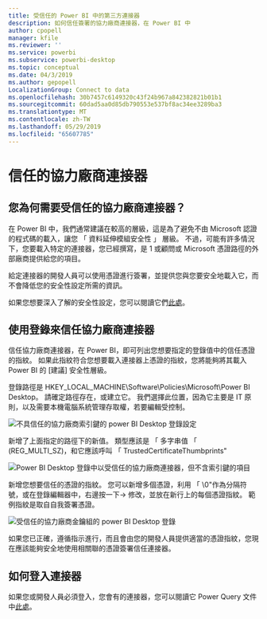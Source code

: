 ```yaml
---
title: 受信任的 Power BI 中的第三方連接器
description: 如何信任簽署的協力廠商連接器，在 Power BI 中
author: cpopell
manager: kfile
ms.reviewer: ''
ms.service: powerbi
ms.subservice: powerbi-desktop
ms.topic: conceptual
ms.date: 04/3/2019
ms.author: gepopell
LocalizationGroup: Connect to data
ms.openlocfilehash: 30b7457c6149320c43f24b967a842382821b01b1
ms.sourcegitcommit: 60dad5aa0d85db790553e537bf8ac34ee3289ba3
ms.translationtype: MT
ms.contentlocale: zh-TW
ms.lasthandoff: 05/29/2019
ms.locfileid: "65607785"
---
```

# <a name="trusting-third-party-connectors"></a>信任的協力廠商連接器

## <a name="why-do-you-need-trusted-third-party-connectors"></a>您為何需要受信任的協力廠商連接器？

在 Power BI 中，我們通常建議在較高的層級，這是為了避免不由 Microsoft 認證的程式碼的載入，讓您 「 資料延伸模組安全性 」 層級。 不過，可能有許多情況下，您要載入特定的連接器，您已經撰寫，是 1 或顧問或 Microsoft 憑證路徑的外部廠商提供給您的項目。

給定連接器的開發人員可以使用憑證進行簽署，並提供您與您要安全地載入它，而不會降低您的安全性設定所需的資訊。

如果您想要深入了解的安全性設定，您可以閱讀它們[此處](https://docs.microsoft.com/power-bi/desktop-connector-extensibility)。

## <a name="using-the-registry-to-trust-third-party-connectors"></a>使用登錄來信任協力廠商連接器

信任協力廠商連接器，在 Power BI，即可列出您想要指定的登錄值中的信任憑證的指紋。 如果此指紋符合您想要載入連接器上憑證的指紋，您將能夠將其載入 Power BI 的 [建議] 安全性層級。 

登錄路徑是 HKEY_LOCAL_MACHINE\Software\Policies\Microsoft\Power BI Desktop。 請確定路徑存在，或建立它。 我們選擇此位置，因為它主要是 IT 原則，以及需要本機電腦系統管理存取權，若要編輯受控制。 

![不具信任的協力廠商索引鍵的 power BI Desktop 登錄設定](media/desktop-trusted-third-party-connectors/desktoptrustedthird1.png)

新增了上面指定的路徑下的新值。 類型應該是 「 多字串值 「 (REG_MULTI_SZ)，和它應該呼叫 「 TrustedCertificateThumbprints" 

![Power BI Desktop 登錄中以受信任的協力廠商連接器，但不含索引鍵的項目](media/desktop-trusted-third-party-connectors/desktoptrustedthird2.png)

新增您想要信任的憑證的指紋。 您可以新增多個憑證，利用 「 \0"作為分隔符號，或在登錄編輯器中，右邊按一下-> 修改，並放在新行上的每個憑證指紋。 範例指紋是取自自我簽署憑證。 

 ![受信任的協力廠商金鑰組的 power BI Desktop 登錄](media/desktop-trusted-third-party-connectors/desktoptrustedthird3.png)

如果您已正確，遵循指示進行，而且會由您的開發人員提供適當的憑證指紋，您現在應該能夠安全地使用相關聯的憑證簽署信任連接器。

## <a name="how-to-sign-connectors"></a>如何登入連接器

如果您或開發人員必須登入，您會有的連接器，您可以閱讀它 Power Query 文件中[此處](https://docs.microsoft.com/power-query/handlingconnectorsigning)。
